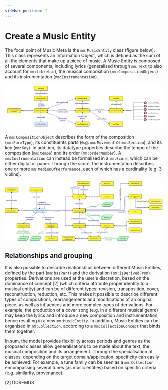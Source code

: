```yaml
---
sidebar_position: 2
---
```


# Create a Music Entity

The focal point of Music Meta is the `mm:MusicEntity` class (figure below). 
This class represents an Information Object, which is defined as the sum of all the elements that make up a piece of music.
A Music Entity is composed of several components, including lyrics (generalised through `mm:Text` to also account for `mm:Libretto`), the musical composition (`mm:CompositionObject`) and its instrumentation (`mm:Instrumentation`).

![Example banner](https://github.com/polifonia-project/music-meta-ontology/blob/main/diagrams/creation.png?raw=true)

A `mm:CompositionObject` describes the form of the composition (`mm:FormType`), its constituents parts (e.g. `mm:Movement` or `mm:Section`), and its key (`mm:Key`).
In addition, its datatype properties describe the tempo of the composition (`mm:tempo`) and its order (`mm:orderNumber`).
A `mm:Instrumentation` can instead be formalised in a `mm:Score`, which can be either digital or paper.
Through the score, the instrumentation describes one or more `mm:MediumOfPerformance`, each of which has a cardinality (e.g. 3 violins).

![Example banner](https://github.com/polifonia-project/music-meta-ontology/blob/main/diagrams/entity.png?raw=true)

## Relationships and grouping
It is also possible to describe relationships between different Music Entities, defined by the part (`mm:hasPart`) and the derivation (`mm:isDerivedFrom`) properties.
Derivations are used at the user's discretion, based on the dominance of concept [2] (which criteria attribute proper identity to a musical entity) and can be of different types: revision, transposition, cover, reconstruction, reduction, etc.
This makes it possible to describe different types of compositions, rearrangements and modifications of an original piece, as well as influences and more complex types of derivations.
For example, the production of a cover song (e.g. in a different musical genre) may keep the lyrics and introduce a new composition and instrumentation, hence resulting in a new `mm:MusicEntity`.
In addition, Music Entities can be organised in `mm:Collection`, according to a `mm:CollectionConcept` that binds them together.

In sum, the model provides flexibility across periods and genres as the proposed classes allow generalisations to be made about the text, the musical composition and its arrangement.
Through the specialisation of classes, depending on the target domain/application, specificity can easily be achieved.
For example, a tune family can be seen as a `mm:Collection` encompassing several tunes (as music entities) based on specific criteria (e.g. similarity, provenance).

[2] DOREMUS